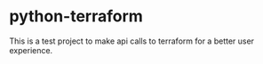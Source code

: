 # python-terraform
This is a test project to make api calls to terraform for a better user experience.
